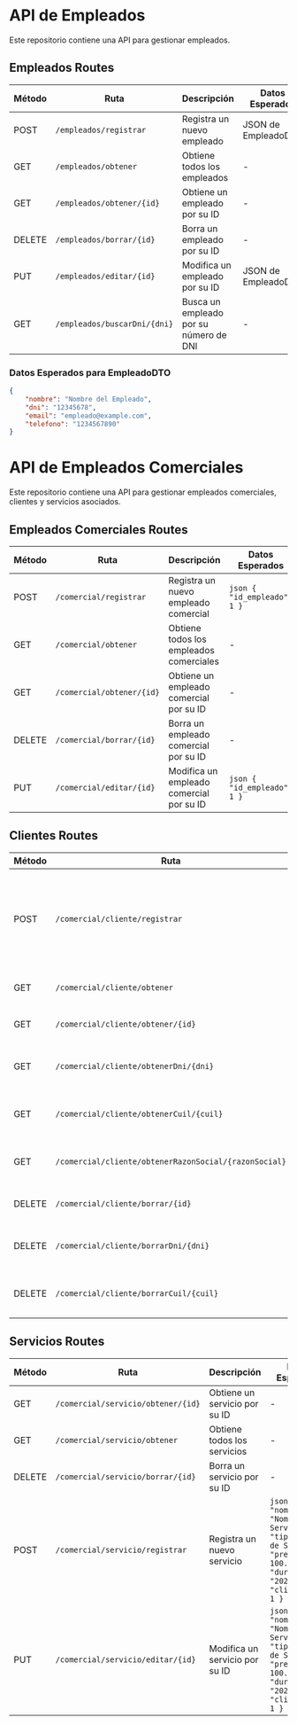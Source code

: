 # API de Empleados

Este repositorio contiene una API para gestionar empleados.

## Empleados Routes

| Método | Ruta                            | Descripción                                           | Datos Esperados                                      |
|--------|---------------------------------|-------------------------------------------------------|-------------------------------------------------------|
| POST   | `/empleados/registrar`          | Registra un nuevo empleado                             | JSON de EmpleadoDTO                                  |
| GET    | `/empleados/obtener`            | Obtiene todos los empleados                            | -                                                     |
| GET    | `/empleados/obtener/{id}`      | Obtiene un empleado por su ID                          | -                                                     |
| DELETE | `/empleados/borrar/{id}`       | Borra un empleado por su ID                            | -                                                     |
| PUT    | `/empleados/editar/{id}`       | Modifica un empleado por su ID                         | JSON de EmpleadoDTO                                  |
| GET    | `/empleados/buscarDni/{dni}`  | Busca un empleado por su número de DNI                 | -                                                     |

### Datos Esperados para EmpleadoDTO

```json
{
    "nombre": "Nombre del Empleado",
    "dni": "12345678",
    "email": "empleado@example.com",
    "telefono": "1234567890"
}

```

# API de Empleados Comerciales

Este repositorio contiene una API para gestionar empleados comerciales, clientes y servicios asociados.

## Empleados Comerciales Routes

| Método | Ruta                            | Descripción                                           | Datos Esperados                                      |
|--------|---------------------------------|-------------------------------------------------------|-------------------------------------------------------|
| POST   | `/comercial/registrar`          | Registra un nuevo empleado comercial                  | ```json { "id_empleado": 1 }```                       |
| GET    | `/comercial/obtener`            | Obtiene todos los empleados comerciales               | -                                                     |
| GET    | `/comercial/obtener/{id}`      | Obtiene un empleado comercial por su ID               | -                                                     |
| DELETE | `/comercial/borrar/{id}`       | Borra un empleado comercial por su ID                 | -                                                     |
| PUT    | `/comercial/editar/{id}`       | Modifica un empleado comercial por su ID              | ```json { "id_empleado": 1 }```                       |

## Clientes Routes

| Método | Ruta                                    | Descripción                                           | Datos Esperados                                      |
|--------|-----------------------------------------|-------------------------------------------------------|-------------------------------------------------------|
| POST   | `/comercial/cliente/registrar`          | Registra un nuevo cliente                             | ```json { "nombre": "Nombre del Cliente", "dni": "12345678", "razonSocial": "Razón Social del Cliente", "cuil": "12345678901", "email": "cliente@example.com", "telefono": "1234567890", "registradoPor": 1 }``` |
| GET    | `/comercial/cliente/obtener`            | Obtiene todos los clientes                            | -                                                     |
| GET    | `/comercial/cliente/obtener/{id}`      | Obtiene un cliente por su ID                          | -                                                     |
| GET    | `/comercial/cliente/obtenerDni/{dni}`  | Obtiene un cliente por su número de DNI               | -                                                     |
| GET    | `/comercial/cliente/obtenerCuil/{cuil}`| Obtiene un cliente por su número de CUIL              | -                                                     |
| GET    | `/comercial/cliente/obtenerRazonSocial/{razonSocial}` | Obtiene un cliente por su razón social | -                                           |
| DELETE | `/comercial/cliente/borrar/{id}`       | Borra un cliente por su ID                            | -                                                     |
| DELETE | `/comercial/cliente/borrarDni/{dni}`  | Borra un cliente por su número de DNI                 | -                                                     |
| DELETE | `/comercial/cliente/borrarCuil/{cuil}`| Borra un cliente por su número de CUIL                | -                                                     |

## Servicios Routes

| Método | Ruta                                     | Descripción                                           | Datos Esperados                                      |
|--------|------------------------------------------|-------------------------------------------------------|-------------------------------------------------------|
| GET    | `/comercial/servicio/obtener/{id}`       | Obtiene un servicio por su ID                         | -                                                     |
| GET    | `/comercial/servicio/obtener`            | Obtiene todos los servicios                           | -                                                     |
| DELETE | `/comercial/servicio/borrar/{id}`        | Borra un servicio por su ID                           | -                                                     |
| POST   | `/comercial/servicio/registrar`          | Registra un nuevo servicio                            | ```json { "nombre": "Nombre del Servicio", "tipo": "Tipo de Servicio", "precio": 100.00, "duracion": "2023-12-01", "cliente_id": 1 }``` |
| PUT    | `/comercial/servicio/editar/{id}`        | Modifica un servicio por su ID                        | ```json { "nombre": "Nombre del Servicio", "tipo": "Tipo de Servicio", "precio": 100.00, "duracion": "2023-12-01", "cliente_id": 1 }``` |

